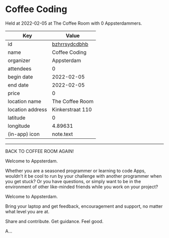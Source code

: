 # Coffee Coding
Held at 2022-02-05 at The Coffee Room with 0 Appsterdammers.
        
|Key|Value
|---|---|
|id|[bzhrrsydcdbhb](https://www.meetup.com/appsterdam/events/bzhrrsydcdbhb/)|
|name|Coffee Coding|
|organizer|Appsterdam|
|attendees|0|
|begin date|2022-02-05|
|end date|2022-02-05|
|price|0|
|location name|The Coffee Room|
|location address|Kinkerstraat 110|
|latitude|0|
|longitude|4.89631|
|(in-app) icon|note.text|

---

BACK TO COFFEE ROOM AGAIN!

Welcome to Appsterdam.

Whether you are a seasoned programmer or learning to code Apps, wouldn’t it be cool to run by your challenge with another programmer when you get stuck? Or you have questions, or simply want to be in the environment of other like-minded friends while you work on your project?

Welcome to Appsterdam.

Bring your laptop and get feedback, encouragement and support, no matter what level you are at.

Share and contribute. Get guidance. Feel good.

A...

